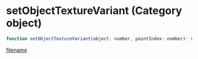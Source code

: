 # setObjectTextureVariant (Category object)

```js
function setObjectTextureVariant(object: number, paintIndex: number): void
```

[filename](setObjectTextureVariant_m.md ':include')